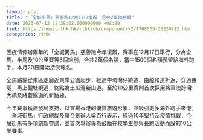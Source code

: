 ```yaml
---
layout: post
title: "「全城街馬」慈善跑12月17日復辦　合共2萬個名額"
date: 2023-07-12 12:38:02.000000000 +08:00
link: https://news.rthk.hk/rthk/ch/component/k2/1708509-20230712.htm
categories: rthk
---
```


因疫情停辦兩年的「全城街馬」慈善跑今年復辦，賽事在12月17日舉行，分為全馬、半馬及10公里賽等6個組別，合共2萬個名額，當中1500個名額預留給海外跑手，本月20日開始接受報名。

全馬路線從東區走廊近東岸公園起步，經過中環灣仔繞道、由龍和道折返，穿過東隧，再上觀塘繞道，終點為土瓜灣新山道。至於10公里賽則首次採用將軍澳跨灣大橋及將藍隧道的新路線。

今年賽事獲旅發局支持，以宣揚香港的優質旅遊形象，並吸引更多海外跑手來港。「全城街馬」行政總裁及聯合創辦人梁百行表示，經過10年堅持及疫情挑戰，今屆街馬有多項創新嘗試，並首次舉辦專為鼓勵在校學生參與長跑活動而設的10公里賽事。
